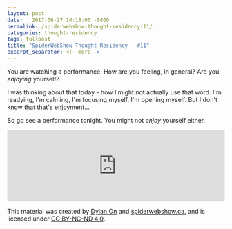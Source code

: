 ```yaml
---
layout: post
date:   2017-06-27 14:18:00 -0400
permalink: /spiderwebshow-thought-residency-11/
categories: thought-residency
tags: fullpost
title: "SpiderWebShow Thought Residency - #11"
excerpt_separator: <!--more-->
---
```


You are watching a performance. How are you feeling, in general? Are you *enjoying* yourself?

I was thinking about that today - how I might not actually use that word. I'm readying, I'm calming, I'm focusing myself. I'm opening myself. But I don't know that that's enjoyment...

So go see a performance tonight. You might not *enjoy* yourself either.

<!--more-->

<iframe width="100%" height="166" scrolling="no" frameborder="no" src="https://w.soundcloud.com/player/?url=https%3A//api.soundcloud.com/tracks/330380164&amp;color=ff5500&amp;auto_play=false&amp;hide_related=false&amp;show_comments=true&amp;show_user=true&amp;show_reposts=false"></iframe>

<p class="small">
  This material was created by <a href="https://dylanon.com/">Dylan On</a> and <a href="https://spiderwebshow.ca/">spiderwebshow.ca</a>, 
  and is licensed under <a href="https://creativecommons.org/licenses/by-nc-nd/4.0/">CC BY-NC-ND 4.0</a>.
</p>